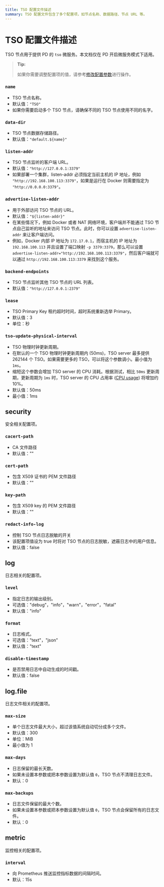 ```yaml
---
title: TSO 配置文件描述
summary: TSO 配置文件包含了多个配置项，如节点名称、数据路径、节点 URL 等。
---
```


# TSO 配置文件描述

<!-- markdownlint-disable MD001 -->

TSO 节点用于提供 PD 的 `tso` 微服务。本文档仅在 PD 开启微服务模式下适用。

> **Tip:**
>
> 如果你需要调整配置项的值，请参考[修改配置参数](/maintain-tidb-using-tiup.md#修改配置参数)进行操作。

### `name`

- TSO 节点名称。
- 默认值：`"TSO"`
- 如果你需要启动多个 TSO 节点，请确保不同的 TSO 节点使用不同的名字。

### `data-dir`

- TSO 节点数据存储路径。
- 默认值：`"default.${name}"`

### `listen-addr`

- TSO 节点监听的客户端 URL。
- 默认值：`"http://127.0.0.1:3379"`
- 如果部署一个集群，listen-addr 必须指定当前主机的 IP 地址，例如 `"http://192.168.100.113:3379"`，如果是运行在 Docker 则需要指定为 `"http://0.0.0.0:3379"`。

### `advertise-listen-addr`

- 用于外部访问 TSO 节点的 URL。
- 默认值：`"${listen-addr}"`
- 在某些情况下，例如 Docker 或者 NAT 网络环境，客户端并不能通过 TSO 节点自己监听的地址来访问 TSO 节点。此时，你可以设置 `advertise-listen-addr` 来让客户端访问。
- 例如，Docker 内部 IP 地址为 `172.17.0.1`，而宿主机的 IP 地址为 `192.168.100.113` 并且设置了端口映射 `-p 3379:3379`，那么可以设置 `advertise-listen-addr="http://192.168.100.113:3379"`，然后客户端就可以通过 `http://192.168.100.113:3379` 来找到这个服务。

### `backend-endpoints`

- TSO 节点监听其他 TSO 节点的 URL 列表。
- 默认值：`"http://127.0.0.1:2379"`

### `lease`

- TSO Primary Key 租约超时时间，超时系统重新选举 Primary。
- 默认值：3
- 单位：秒

### `tso-update-physical-interval`

- TSO 物理时钟更新周期。
- 在默认的一个 TSO 物理时钟更新周期内 (50ms)，TSO server 最多提供 262144 个 TSO。如果需要更多的 TSO，可以将这个参数调小。最小值为 `1ms`。
- 缩短这个参数会增加 TSO server 的 CPU 消耗。根据测试，相比 `50ms` 更新周期，更新周期为 `1ms` 时，TSO server 的 CPU 占用率 ([CPU usage](https://man7.org/linux/man-pages/man1/top.1.html)) 将增加约 10%。
- 默认值：50ms
- 最小值：1ms

## security

安全相关配置项。

### `cacert-path`

- CA 文件路径
- 默认值：""

### `cert-path`

- 包含 X509 证书的 PEM 文件路径
- 默认值：""

### `key-path`

- 包含 X509 key 的 PEM 文件路径
- 默认值：""

### `redact-info-log`

- 控制 TSO 节点日志脱敏的开关
- 该配置项值设为 true 时将对 TSO 节点的日志脱敏，遮蔽日志中的用户信息。
- 默认值：false

## log

日志相关的配置项。

### `level`

- 指定日志的输出级别。
- 可选值："debug"，"info"，"warn"，"error"，"fatal"
- 默认值："info"

### `format`

- 日志格式。
- 可选值："text"，"json"
- 默认值："text"

### `disable-timestamp`

- 是否禁用日志中自动生成的时间戳。
- 默认值：false

## log.file

日志文件相关的配置项。

### `max-size`

- 单个日志文件最大大小，超过该值系统自动切分成多个文件。
- 默认值：300
- 单位：MiB
- 最小值为 1

### `max-days`

- 日志保留的最长天数。
- 如果未设置本参数或把本参数设置为默认值 `0`，TSO 节点不清理日志文件。
- 默认：0

### `max-backups`

- 日志文件保留的最大个数。
- 如果未设置本参数或把本参数设置为默认值 `0`，TSO 节点会保留所有的日志文件。
- 默认：0

## metric

监控相关的配置项。

### `interval`

- 向 Prometheus 推送监控指标数据的间隔时间。
- 默认：15s
